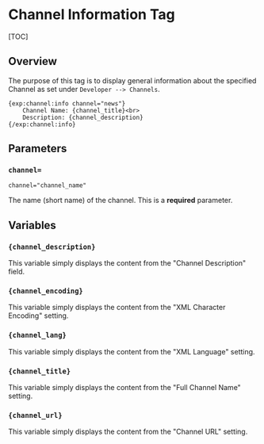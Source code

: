 <!--
    This source file is part of the open source project
    ExpressionEngine User Guide (https://github.com/ExpressionEngine/ExpressionEngine-User-Guide)

    @link      https://expressionengine.com/
    @copyright Copyright (c) 2003-2020, Packet Tide, LLC (https://packettide.com)
    @license   https://expressionengine.com/license Licensed under Apache License, Version 2.0
-->

# Channel Information Tag

[TOC]

## Overview

The purpose of this tag is to display general information about the specified Channel as set under `Developer --> Channels`.

    {exp:channel:info channel="news"}
        Channel Name: {channel_title}<br>
        Description: {channel_description}
    {/exp:channel:info}

## Parameters

### `channel=`

    channel="channel_name"

The name (short name) of the channel. This is a **required** parameter.

## Variables

### `{channel_description}`

This variable simply displays the content from the "Channel Description" field.

### `{channel_encoding}`

This variable simply displays the content from the "XML Character Encoding" setting.

### `{channel_lang}`

This variable simply displays the content from the "XML Language" setting.

### `{channel_title}`

This variable simply displays the content from the "Full Channel Name" setting.

### `{channel_url}`

This variable simply displays the content from the "Channel URL" setting.
